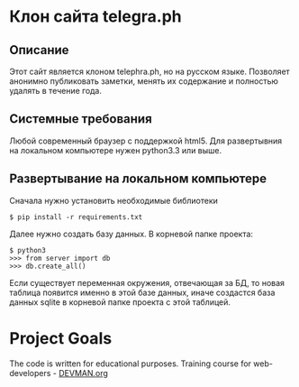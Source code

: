 # Клон сайта telegra.ph

## Описание

Этот сайт является клоном telephra.ph, но на русском языке.
Позволяет анонимно публиковать заметки, менять их содержание
 и полностью удалять в течение года.
 
## Системные требования

Любой современный браузер с поддержкой html5. Для развертывния на локальном 
компьютере нужен python3.3 или выше.

## Развертывание на локальном компьютере

Сначала нужно установить необходимые библиотеки
```
$ pip install -r requirements.txt
```
Далее нужно создать базу данных. В корневой папке проекта:
```
$ python3
>>> from server import db
>>> db.create_all() 
```
Если существует переменная окружения, отвечающая за БД,
 то новая таблица появится именно в этой базе данных, иначе создастся база данных sqlite в
 корневой папке проекта с этой таблицей.
# Project Goals

The code is written for educational purposes. Training course for web-developers - [DEVMAN.org](https://devman.org)
